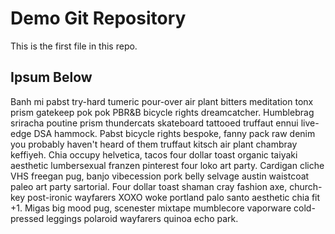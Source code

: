 # Demo Git Repository

This is the first file in this repo.

## Ipsum Below

Banh mi pabst try-hard tumeric pour-over air plant bitters meditation tonx prism gatekeep pok pok PBR&B bicycle rights dreamcatcher. Humblebrag sriracha poutine prism thundercats skateboard tattooed truffaut ennui live-edge DSA hammock. Pabst bicycle rights bespoke, fanny pack raw denim you probably haven't heard of them truffaut kitsch air plant chambray keffiyeh. Chia occupy helvetica, tacos four dollar toast organic taiyaki aesthetic lumbersexual franzen pinterest four loko art party. Cardigan cliche VHS freegan pug, banjo vibecession pork belly selvage austin waistcoat paleo art party sartorial. Four dollar toast shaman cray fashion axe, church-key post-ironic wayfarers XOXO woke portland palo santo aesthetic chia fit +1. Migas big mood pug, scenester mixtape mumblecore vaporware cold-pressed leggings polaroid wayfarers quinoa echo park.